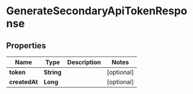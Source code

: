 

# GenerateSecondaryApiTokenResponse


## Properties

| Name | Type | Description | Notes |
|------------ | ------------- | ------------- | -------------|
|**token** | **String** |  |  [optional] |
|**createdAt** | **Long** |  |  [optional] |



